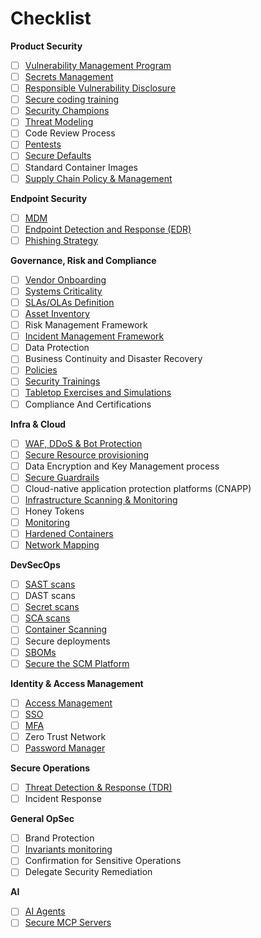 
# Checklist

<!-- markdownlint-disable MD036 -->
**Product Security**

- [ ] [Vulnerability Management Program](./product-security/vulnerability-management-program.md)
- [ ] [Secrets Management](./product-security/secrets-management.md)
- [ ] [Responsible Vulnerability Disclosure](./product-security/responsible-vulnerability-disclosure.md)
- [ ] [Secure coding training](./product-security/secure-coding-training.md)
- [ ] [Security Champions](./product-security/security-champions.md)
- [ ] [Threat Modeling](./product-security/threat-modeling.md)
- [ ] Code Review Process
- [ ] [Pentests](./product-security/pentests.md)
- [ ] [Secure Defaults](./product-security/secure-defaults.md)
- [ ] Standard Container Images
- [ ] [Supply Chain Policy & Management](grc/supply-chain.md)

**Endpoint Security**

- [ ] [MDM](./endpoint-security/mdm.md)
- [ ] [Endpoint Detection and Response (EDR)](./endpoint-security/endpoint-detection-response.md)
- [ ] [Phishing Strategy](./endpoint-security/phishing-strategy.md)

**Governance, Risk and Compliance**

- [ ] [Vendor Onboarding](./grc/vendor-onboarding.md)
- [ ] [Systems Criticality](./grc/systems-criticality.md)
- [ ] [SLAs/OLAs Definition](./grc/sla-ola.md)
- [ ] [Asset Inventory](./grc/asset-inventory.md)
- [ ] Risk Management Framework
- [ ] [Incident Management Framework](./grc/incident-management.md)
- [ ] Data Protection
- [ ] Business Continuity and Disaster Recovery
- [ ] [Policies](./grc/policies.md)
- [ ] [Security Trainings](./grc/security-training.md)
- [ ] [Tabletop Exercises and Simulations](./grc/tabletop-simulations.md)
- [ ] Compliance And Certifications

**Infra & Cloud**

- [ ] [WAF, DDoS & Bot Protection](./infra/waf.md)
- [ ] [Secure Resource provisioning](./infra/secure-resource-provisioning.md)
- [ ] Data Encryption and Key Management process
- [ ] [Secure Guardrails](./infra/secure-guardrails.md)
- [ ] Cloud-native application protection platforms (CNAPP)
- [ ] [Infrastructure Scanning & Monitoring](./infra/infrastructure-scanning.md)
- [ ] Honey Tokens
- [ ] [Monitoring](./infra/monitoring.md)
- [ ] [Hardened Containers](./infra/hardened-containers.md)
- [ ] [Network Mapping](./infra/network-mapping.md)

**DevSecOps**

- [ ] [SAST scans](./devsecops/sast-scans.md)
- [ ] DAST scans
- [ ] [Secret scans](./devsecops/secrets-scans.md)
- [ ] [SCA scans](./devsecops/sca-scans.md)
- [ ] [Container Scanning](./devsecops/container-scanning.md)
- [ ] Secure deployments
- [ ] [SBOMs](./devsecops/sboms.md)
- [ ] [Secure the SCM Platform](./devsecops/secure-the-scm-platform.md)

**Identity & Access Management**

- [ ] [Access Management](./identity-access-management/access-management.md)
- [ ] [SSO](./identity-access-management/sso.md)
- [ ] [MFA](./identity-access-management/mfa.md)
- [ ] Zero Trust Network
- [ ] [Password Manager](./identity-access-management/password-manager.md)

**Secure Operations**

- [ ] [Threat Detection & Response (TDR)](./soc/tdr.md)
- [ ] Incident Response

**General OpSec**

- [ ] Brand Protection
- [ ] [Invariants monitoring](./opsec/invariants.md)
- [ ] Confirmation for Sensitive Operations
- [ ] Delegate Security Remediation

**AI**

- [ ] [AI Agents](./ai/agents.md)
- [ ] [Secure MCP Servers](./ai/mcp_servers.md)

<!-- markdownlint-enable MD036 -->
